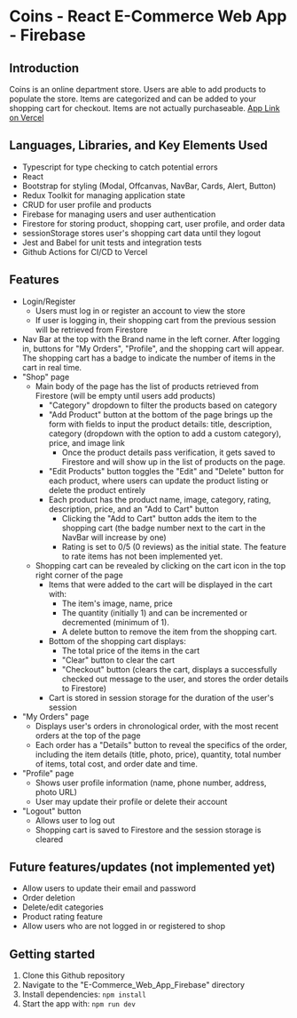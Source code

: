 # Coins - React E-Commerce Web App - Firebase

## Introduction
Coins is an online department store. Users are able to add products to populate the store. Items are categorized and can be added to your shopping cart for checkout. Items are not actually purchaseable. [App Link on Vercel](https://e-commerce-web-app-firebase.vercel.app/)

## Languages, Libraries, and Key Elements Used
- Typescript for type checking to catch potential errors
- React
- Bootstrap for styling (Modal, Offcanvas, NavBar, Cards, Alert, Button)
- Redux Toolkit for managing application state 
- CRUD for user profile and products
- Firebase for managing users and user authentication
- Firestore for storing product, shopping cart, user profile, and order data
- sessionStorage stores user's shopping cart data until they logout
- Jest and Babel for unit tests and integration tests
- Github Actions for CI/CD to Vercel 

## Features
- Login/Register
  - Users must log in or register an account to view the store
  - If user is logging in, their shopping cart from the previous session will be retrieved from Firestore
- Nav Bar at the top with the Brand name in the left corner. After logging in, buttons for "My Orders", "Profile", and the shopping cart will appear. The shopping cart has a badge to indicate the number of items in the cart in real time.
- "Shop" page
  - Main body of the page has the list of products retrieved from Firestore (will be empty until users add products)
    - "Category" dropdown to filter the products based on category
    - "Add Product" button at the bottom of the page brings up the form with fields to input the product details: title, description, category (dropdown with the option to add a custom category), price, and image link
      - Once the product details pass verification, it gets saved to Firestore and will show up in the list of products on the page.
    - "Edit Products" button toggles the "Edit" and "Delete" button for each product, where users can update the product listing or delete the product entirely
    - Each product has the product name, image, category, rating, description, price, and an "Add to Cart" button 
      - Clicking the "Add to Cart" button adds the item to the shopping cart (the badge number next to the cart in the NavBar will increase by one)
      - Rating is set to 0/5 (0 reviews) as the initial state. The feature to rate items has not been implemented yet.
  - Shopping cart can be revealed by clicking on the cart icon in the top right corner of the page
    - Items that were added to the cart will be displayed in the cart with: 
      - The item's image, name, price
      - The quantity (initially 1) and can be incremented or decremented (minimum of 1). 
      - A delete button to remove the item from the shopping cart.
    - Bottom of the shopping cart displays:
      - The total price of the items in the cart 
      - "Clear" button to clear the cart 
      - "Checkout" button (clears the cart, displays a successfully checked out message to the user, and stores the order details to Firestore)
    - Cart is stored in session storage for the duration of the user's session
- "My Orders" page
  - Displays user's orders in chronological order, with the most recent orders at the top of the page
  - Each order has a "Details" button to reveal the specifics of the order, including the item details (title, photo, price), quantity, total number of items, total cost, and order date and time.
- "Profile" page
  - Shows user profile information (name, phone number, address, photo URL)
  - User may update their profile or delete their account
- "Logout" button
  - Allows user to log out
  - Shopping cart is saved to Firestore and the session storage is cleared

## Future features/updates (not implemented yet)
  - Allow users to update their email and password
  - Order deletion
  - Delete/edit categories
  - Product rating feature
  - Allow users who are not logged in or registered to shop
  

## Getting started
1. Clone this Github repository
2. Navigate to the "E-Commerce_Web_App_Firebase" directory
3. Install dependencies: `npm install`
4. Start the app with: `npm run dev`